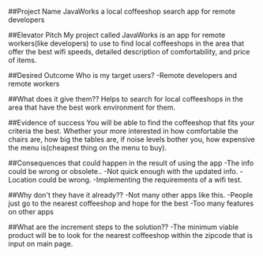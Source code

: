 
##Project Name
  JavaWorks a local coffeeshop search app for remote developers

##Elevator Pitch
  My project called JavaWorks is an app for remote workers(like developers) to use to find local coffeeshops in the area that offer the best wifi speeds, detailed description of comfortability, and price of items.

##Desired Outcome
  Who is my target users?
  -Remote developers and remote workers

##What does it give them??
  Helps to search for local coffeeshops in the area that have the best work environment for them.

##Evidence of success
  You will be able to find the coffeeshop that fits your criteria the best. Whether your more interested in how comfortable the chairs are, how big the tables are, if noise levels bother you, how expensive the menu is(cheapest thing on the menu to buy).

##Consequences that could happen in the result of using the app
  -The info could be wrong or obsolete..
  -Not quick enough with the updated info.
  -Location could be wrong.
  -Implementing the requirements of a wifi test.


##Why don't they have it already??
  -Not many other apps like this.
  -People just go to the nearest coffeeshop and hope for the best
  -Too many features on other apps

##What are the increment steps to the solution??
  -The minimum viable product will be to look for the nearest coffeeshop within the zipcode that is input on main page.
